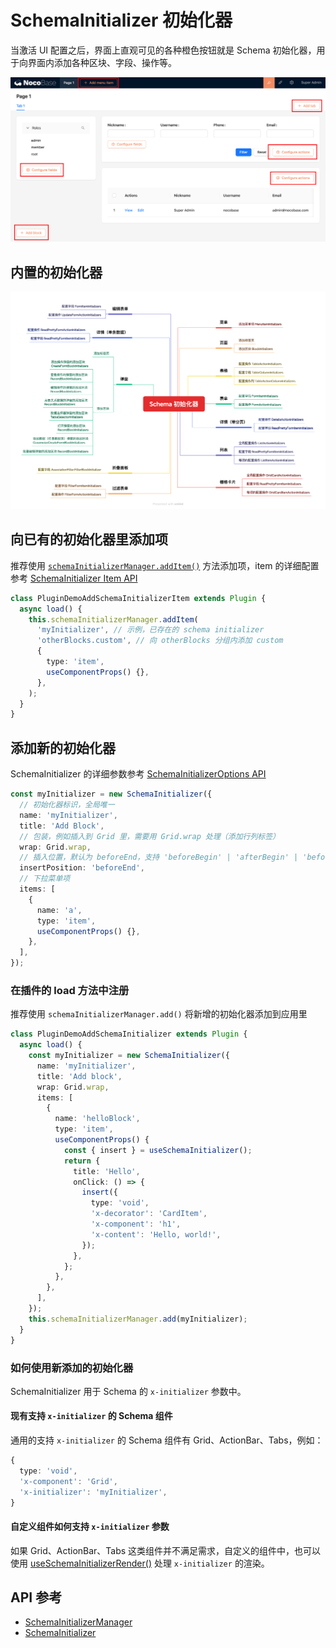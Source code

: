 # SchemaInitializer 初始化器

当激活 UI 配置之后，界面上直观可见的各种橙色按钮就是 Schema 初始化器，用于向界面内添加各种区块、字段、操作等。

<img src="./image-5.png" style="width: 960px;">

## 内置的初始化器

<img src="./SchemaInitializes.png" style="width: 960px;"/>

## 向已有的初始化器里添加项

推荐使用 [`schemaInitializerManager.addItem()`](#) 方法添加项，item 的详细配置参考 [SchemaInitializer Item API](#)

```ts
class PluginDemoAddSchemaInitializerItem extends Plugin {
  async load() {
    this.schemaInitializerManager.addItem(
      'myInitializer', // 示例，已存在的 schema initializer
      'otherBlocks.custom', // 向 otherBlocks 分组内添加 custom
      {
        type: 'item',
        useComponentProps() {},
      },
    );
  }
}
```

<code src="./demos/schema-initializer-manager-add-item/index.tsx"></code>

## 添加新的初始化器

SchemaInitializer 的详细参数参考 [SchemaInitializerOptions API](https://pr-2802.client.docs-cn.nocobase.com/core/ui-schema/schema-initializer#new-schemainitializeroptions)

```ts
const myInitializer = new SchemaInitializer({
  // 初始化器标识，全局唯一
  name: 'myInitializer',
  title: 'Add Block',
  // 包装，例如插入到 Grid 里，需要用 Grid.wrap 处理（添加行列标签）
  wrap: Grid.wrap,
  // 插入位置，默认为 beforeEnd，支持 'beforeBegin' | 'afterBegin' | 'beforeEnd' | 'afterEnd'
  insertPosition: 'beforeEnd',
  // 下拉菜单项
  items: [
    {
      name: 'a',
      type: 'item',
      useComponentProps() {},
    },
  ],
});
```

### 在插件的 load 方法中注册

推荐使用 `schemaInitializerManager.add()` 将新增的初始化器添加到应用里

```ts
class PluginDemoAddSchemaInitializer extends Plugin {
  async load() {
    const myInitializer = new SchemaInitializer({
      name: 'myInitializer',
      title: 'Add block',
      wrap: Grid.wrap,
      items: [
        {
          name: 'helloBlock',
          type: 'item',
          useComponentProps() {
            const { insert } = useSchemaInitializer();
            return {
              title: 'Hello',
              onClick: () => {
                insert({
                  type: 'void',
                  'x-decorator': 'CardItem',
                  'x-component': 'h1',
                  'x-content': 'Hello, world!',
                });
              },
            };
          },
        },
      ],
    });
    this.schemaInitializerManager.add(myInitializer);
  }
}
```

### 如何使用新添加的初始化器

SchemaInitializer 用于 Schema 的 `x-initializer` 参数中。

#### 现有支持 `x-initializer` 的 Schema 组件

通用的支持 `x-initializer` 的 Schema 组件有 Grid、ActionBar、Tabs，例如：

```ts
{
  type: 'void',
  'x-component': 'Grid',
  'x-initializer': 'myInitializer',
}
```

<code src="./demos/schema-initializer-manager-add/index.tsx"></code>

#### 自定义组件如何支持 `x-initializer` 参数

如果 Grid、ActionBar、Tabs 这类组件并不满足需求，自定义的组件中，也可以使用 [useSchemaInitializerRender()](https://pr-2802.client.docs-cn.nocobase.com/core/ui-schema/schema-initializer#useschemainitializerrender) 处理 `x-initializer` 的渲染。

<code src="./demos/use-schema-initializer-render/index.tsx"></code>

## API 参考

- [SchemaInitializerManager](https://pr-2802.client.docs-cn.nocobase.com/core/ui-schema/schema-initializer-manager)
- [SchemaInitializer](https://pr-2802.client.docs-cn.nocobase.com/core/ui-schema/schema-initializer)
